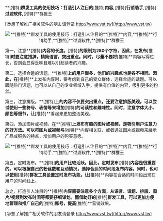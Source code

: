 **[推特]**群发工具的使用技巧：打造引人注目的**[推特]**内容,**[推特]**行销助手,**[推特]**过滤软件,**[推特]**群推王

[😍想了解推广相关软件的朋友请登录 http://www.vst.tw](http://www.vst.tw)

 <center><img src="https://vst.tw/MP4/tuiguang/png/6.png" alt="**[推特]**群发工具的使用技巧：打造引人注目的**[推特]**内容,**[推特]**行销助手,**[推特]**过滤软件,**[推特]**群推王"></center>

第一，注意**[推特]**内容的长度。**[推特]**的限制为280个字符，因此，在发布**[推特]**时要注意措辞，精简语言，突出重点。同时，尽量不要将**[推特]**内容写得过长，否则会显得乏味且难以引起读者的兴趣。

第二，选择合适的话题。**[推特]**上的用户很多，他们的兴趣点也是各不相同。因此，在**[推特]**上发布内容时，要考虑到自己的受众群体，选择合适的话题。可以跟随热门话题，也可以从自己的专业领域入手，提供有价值的内容，吸引更多的粉丝。

第三，注意排版。**[推特]**上的内容不仅要突出重点，还要注意排版美观。可以尝试使用一些符号、表情等来增加**[推特]**的可读性和趣味性。同时，注意字体大小、颜色等细节，让**[推特]**看起来更加整洁美观。

第四，添加图片或视频。在**[推特]**上发布有趣的图片或视频，是吸引用户注意力的好方法。可以将图片或视频与**[推特]**内容相关联，或者通过图片或视频来展示产品或服务的特点，增加用户的购买意愿。

 <center><img src="https://vst.tw/MP4/tuiguang/png/4.png" alt="**[推特]**群发工具的使用技巧：打造引人注目的**[推特]**内容,**[推特]**行销助手,**[推特]**过滤软件,**[推特]**群推王"></center>

第五，定时发布。**[推特]**的用户比较活跃，因此，定时发布**[推特]**内容是很重要的。可以根据自己的粉丝数和互动情况，选择合适的时间段发布内容。同时，也可以使用**[推特]**群发工具设置定时发布功能，让**[推特]**内容在合适的时间段出现在用户的时间线上。

总之，打造引人注目的**[推特]**内容需要注意多个方面，从语言、话题、排版、图片/视频到发布时间等都要仔细谋划。而借助好的**[推特]**群发工具，可以更加方便地管理和推广自己的**[推特]**账号，提高**[推特]**营销效果。

[😍想了解推广相关软件的朋友请登录 http://www.vst.tw](http://www.vst.tw)



